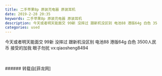 ```yaml
---
title: 二手苹果8p 原装充电器 原装耳机
date: 2019-2-28 20:35
keywords: 二手苹果8p 原装充电器 原装耳机
description: 今天或者明天能面交 99新 没摔过 跟新机没区别 电池88 港版64g 白色 3500人民币 接受的加我 眼子勿扰 vx:qiaosheng8494
categories: used
---
```

<td class="t_f" id="postmessage_3132170">

今天或者明天能面交 99新 没摔过 跟新机没区别 电池88 港版64g 白色 3500人民币 接受的加我 眼子勿扰 vx:qiaosheng8494<br/>
<img alt="" border="0" class="zoom" data-cf-modified-580e1018fafd3b56cb256483-="" file="http://www.flw.ph/data/appbyme/upload/image/201902/28/dx6EZoHY9fan.jpg" id="aimg_eFsS9" lazyloadthumb="1" onclick="" onmouseover="" src="http://www.flw.ph/data/appbyme/upload/image/201902/28/dx6EZoHY9fan.jpg"/><br/>
<br/>
<img alt="" border="0" class="zoom" data-cf-modified-580e1018fafd3b56cb256483-="" file="http://www.flw.ph/data/appbyme/upload/image/201902/28/49z6g8Fbr2Ou.jpg" id="aimg_XzDIt" lazyloadthumb="1" onclick="" onmouseover="" src="http://www.flw.ph/data/appbyme/upload/image/201902/28/49z6g8Fbr2Ou.jpg"/><br/>
<br/>
</td>
###### 转载自[菲龙网]
